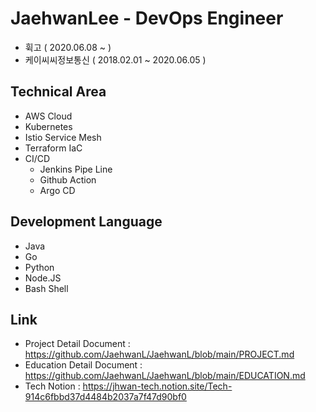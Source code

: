 # JaehwanLee - DevOps Engineer
- 휙고 ( 2020.06.08 ~ )
- 케이씨씨정보통신 ( 2018.02.01 ~ 2020.06.05 )

## Technical Area
- AWS Cloud
- Kubernetes
- Istio Service Mesh
- Terraform IaC
- CI/CD
  - Jenkins Pipe Line
  - Github Action
  - Argo CD

## Development Language
- Java
- Go
- Python
- Node.JS
- Bash Shell


## Link
- Project Detail Document : https://github.com/JaehwanL/JaehwanL/blob/main/PROJECT.md
- Education Detail Document : https://github.com/JaehwanL/JaehwanL/blob/main/EDUCATION.md
- Tech Notion : https://jhwan-tech.notion.site/Tech-914c6fbbd37d4484b2037a7f47d90bf0
